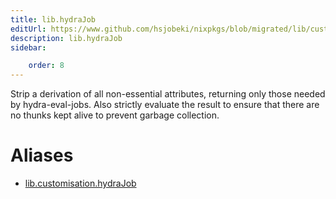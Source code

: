```yaml
---
title: lib.hydraJob
editUrl: https://www.github.com/hsjobeki/nixpkgs/blob/migrated/lib/customisation.nix#L239C14
description: lib.hydraJob
sidebar:

    order: 8
---
```


Strip a derivation of all non-essential attributes, returning
only those needed by hydra-eval-jobs. Also strictly evaluate the
result to ensure that there are no thunks kept alive to prevent
garbage collection.


# Aliases

- [lib.customisation.hydraJob](/nix-doc-comments/reference/lib/customisation/lib-customisation-hydrajob)



